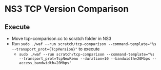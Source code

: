 # NS3 TCP Version Comparison
## Execute
* Move tcp-comparison.cc  to scratch folder in NS3 
* Run `sudo ./waf --run scratch/tcp-comparison --command-template="%s --transport_prot={TcpVersion}"` to execute
  * `sudo ./waf --run scratch/tcp-comparison --command-template="%s --transport_prot=TcpNewReno --duration=10 --bandwidth=20Mbps --access_bandwidth=20Mbps"`
